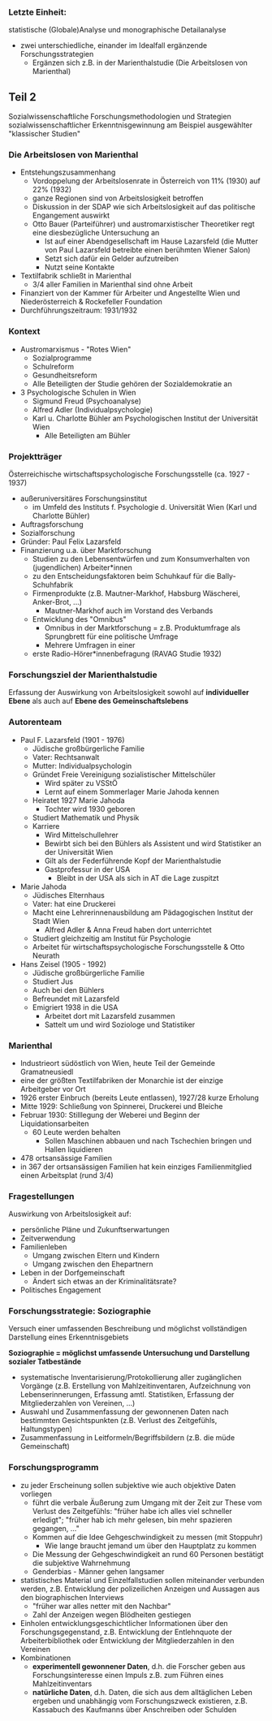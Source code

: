### Letzte Einheit:

statistische (Globale)Analyse und monographische Detailanalyse

* zwei unterschiedliche, einander im Idealfall ergänzende Forschungsstrategien
  * Ergänzen sich z.B. in der Marienthalstudie (Die Arbeitslosen von Marienthal)

## Teil 2

Sozialwissenschaftliche Forschungsmethodologien und Strategien sozialwissenschaftlicher Erkenntnisgewinnung am Beispiel ausgewählter "klassischer Studien"

### Die Arbeitslosen von Marienthal

* Entstehungszusammenhang
  * Vordoppelung der Arbeitslosenrate in Österreich von 11% (1930) auf 22% (1932)
  * ganze Regionen sind von Arbeitslosigkeit betroffen
  * Diskussion in der SDAP wie sich Arbeitslosigkeit auf das politische Engangement auswirkt
  * Otto Bauer (Parteiführer) und austromarxistischer Theoretiker regt eine diesbezügliche Untersuchung an
    * Ist auf einer Abendgesellschaft im Hause Lazarsfeld (die Mutter von Paul Lazarsfeld betreibte einen berühmten Wiener Salon)
    * Setzt sich dafür ein Gelder aufzutreiben
    * Nutzt seine Kontakte
* Textilfabrik schließt in Marienthal
  * 3/4 aller Familien in Marienthal sind ohne Arbeit
* Finanziert von der Kammer für Arbeiter und Angestellte Wien und Niederösterreich & Rockefeller Foundation
* Durchführungszeitraum: 1931/1932

### Kontext

* Austromarxismus - "Rotes Wien"
  * Sozialprogramme
  * Schulreform
  * Gesundheitsreform
  * Alle Beteiligten der Studie gehören der Sozialdemokratie an
* 3 Psychologische Schulen in Wien
  * Sigmund Freud (Psychoanalyse)
  * Alfred Adler (Individualpsychologie)
  * Karl u. Charlotte Bühler am Psychologischen Institut der Universität Wien
    * Alle Beteiligten am Bühler

### Projektträger

Österreichische wirtschaftspsychologische Forschungsstelle (ca. 1927 - 1937)

* außeruniversitäres Forschungsinstitut
  * im Umfeld des Instituts f. Psychologie d. Universität Wien (Karl und Charlotte Bühler)
* Auftragsforschung
* Sozialforschung
* Gründer: Paul Felix Lazarsfeld
* Finanzierung u.a. über Marktforschung
  * Studien zu den Lebensentwürfen und zum Konsumverhalten von (jugendlichen) Arbeiter*innen
  * zu den Entscheidungsfaktoren beim Schuhkauf für die Bally-Schuhfabrik
  * Firmenprodukte (z.B. Mautner-Markhof, Habsburg Wäscherei, Anker-Brot, ...)
    * Mautner-Markhof auch im Vorstand des Verbands
  * Entwicklung des "Omnibus"
    * Omnibus in der Marktforschung = z.B. Produktumfrage als Sprungbrett für eine politische Umfrage
    * Mehrere Umfragen in einer
  * erste Radio-Hörer*innenbefragung (RAVAG Studie 1932)

### Forschungsziel der Marienthalstudie

Erfassung der Auswirkung von Arbeitslosigkeit sowohl auf **individueller Ebene** als auch auf **Ebene des Gemeinschaftslebens**

### Autorenteam

* Paul F. Lazarsfeld (1901 - 1976)
  * Jüdische großbürgerliche Familie
  * Vater: Rechtsanwalt
  * Mutter: Individualpsychologin
  * Gründet Freie Vereinigung sozialistischer Mittelschüler
    * Wird später zu VSStÖ
    * Lernt auf einem Sommerlager Marie Jahoda kennen
  * Heiratet 1927 Marie Jahoda
    * Tochter wird 1930 geboren
  * Studiert Mathematik und Physik
  * Karriere
    * Wird Mittelschullehrer
    * Bewirbt sich bei den Bühlers als Assistent und wird Statistiker an der Universität Wien
    * Gilt als der Federführende Kopf der Marienthalstudie
    * Gastprofessur in der USA
      * Bleibt in der USA als sich in AT die Lage zuspitzt 
* Marie Jahoda
  * Jüdisches Elternhaus
  * Vater: hat eine Druckerei
  * Macht eine Lehrerinnenausbildung am Pädagogischen Institut der Stadt Wien
    * Alfred Adler & Anna Freud haben dort unterrichtet
  * Studiert gleichzeitig am Institut für Psychologie
  * Arbeitet für wirtschaftspsychologische Forschungsstelle & Otto Neurath
* Hans Zeisel (1905 - 1992)
  * Jüdische großbürgerliche Familie
  * Studiert Jus
  * Auch bei den Bühlers
  * Befreundet mit Lazarsfeld
  * Emigriert 1938 in die USA
    * Arbeitet dort mit Lazarsfeld zusammen
    * Sattelt um und wird Soziologe und Statistiker

### Marienthal

* Industrieort südöstlich von Wien, heute Teil der Gemeinde Gramatneusiedl
* eine der größten Textilfabriken der Monarchie ist der einzige Arbeitgeber vor Ort
* 1926 erster Einbruch (bereits Leute entlassen), 1927/28 kurze Erholung
* Mitte 1929: Schließung von Spinnerei, Druckerei und Bleiche
* Februar 1930: Stilllegung der Weberei und Beginn der Liquidationsarbeiten
  * 60 Leute werden behalten
    * Sollen Maschinen abbauen und nach Tschechien bringen und Hallen liquidieren
* 478 ortsansässige Familien
* in 367 der ortsansässigen Familien hat kein einziges Familienmitglied einen Arbeitsplat (rund 3/4)

### Fragestellungen

Auswirkung von Arbeitslosigkeit auf:

* persönliche Pläne und Zukunftserwartungen
* Zeitverwendung
* Familienleben
  * Umgang zwischen Eltern und Kindern
  * Umgang zwischen den Ehepartnern
* Leben in der Dorfgemeinschaft
  * Ändert sich etwas an der Kriminalitätsrate?
* Politisches Engagement 

### Forschungsstrategie: Soziographie

Versuch einer umfassenden Beschreibung und möglichst vollständigen Darstellung eines Erkenntnisgebiets

**Soziographie = möglichst umfassende Untersuchung und Darstellung sozialer Tatbestände**

* systematische Inventarisierung/Protokollierung aller zugänglichen Vorgänge (z.B. Erstellung von Mahlzeitinventaren, Aufzeichnung von Lebenserinnerungen, Erfassung amtl. Statistiken, Erfassung der Mitgliederzahlen von Vereinen, ...)
* Auswahl und Zusammenfassung der gewonnenen Daten nach bestimmten Gesichtspunkten (z.B. Verlust des Zeitgefühls, Haltungstypen)
* Zusammenfassung in Leitformeln/Begriffsbildern (z.B. die müde Gemeinschaft)

### Forschungsprogramm

* zu jeder Erscheinung sollen subjektive wie auch objektive Daten vorliegen
  * führt die verbale Äußerung zum Umgang mit der Zeit zur These vom Verlust des Zeitgefühls: "früher habe ich alles viel schneller erledigt"; "früher hab ich mehr gelesen, bin mehr spazieren gegangen, ..."
  * Kommen auf die Idee Gehgeschwindigkeit zu messen (mit Stoppuhr)
    * Wie lange braucht jemand um über den Hauptplatz zu kommen
  * Die Messung der Gehgeschwindigkeit an rund 60 Personen bestätigt die subjektive Wahrnehmung
  * Genderbias - Männer gehen langsamer
* statistisches Material und Einzelfallstudien sollen miteinander verbunden werden, z.B. Entwicklung der polizeilichen Anzeigen und Aussagen aus den biographischen Interviews
  * "früher war alles netter mit den Nachbar"
  * Zahl der Anzeigen wegen Blödheiten gestiegen
* Einholen entwicklungsgeschichtlicher Informationen über den Forschungsgegenstand, z.B. Entwicklung der Entlehnquote der Arbeiterbibliothek oder Entwicklung der Mitgliederzahlen in den Vereinen
* Kombinationen
  * **experimentell gewonnener Daten**, d.h. die Forscher geben aus Forschungsinteresse einen Impuls z.B. zum Führen eines Mahlzeitinventars 
  * **natürliche Daten**, d.h. Daten, die sich aus dem alltäglichen Leben ergeben und unabhängig vom Forschungszweck existieren, z.B. Kassabuch des Kaufmanns über Anschreiben oder Schulden

